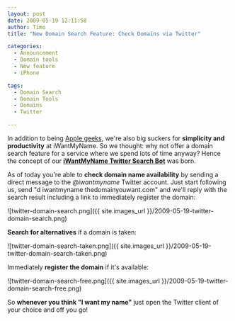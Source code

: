 ```yaml
---
layout: post
date: 2009-05-19 12:11:58
author: Timo
title: "New Domain Search Feature: Check Domains via Twitter"

categories:
  - Announcement
  - Domain tools
  - New feature
  - iPhone

tags:
  - Domain Search
  - Domain Tools
  - Domains
  - Twitter

---
```


In addition to being [Apple geeks](https://iwantmyname.com/iphone), we're also big suckers for **simplicity and productivity** at iWantMyName. So we thought: why not offer a domain search feature for a service where we spend lots of time anyway? Hence the concept of our [**iWantMyName Twitter Search Bot**](https://twitter.com/iwantmyname) was born.

As of today you're able to **check domain name availability** by sending a direct message to the _@iwantmyname_ Twitter account. Just start following us, send "d iwantmyname thedomainyouwant.com" and we'll reply with the search result including a link to immediately register the domain:

![twitter-domain-search.png]({{ site.images_url }}/2009-05-19-twitter-domain-search.png)

**Search for alternatives** if a domain is taken:

![twitter-domain-search-taken.png]({{ site.images_url }}/2009-05-19-twitter-domain-search-taken.png)

Immediately **register the domain** if it's available:

 ![twitter-domain-search-free.png]({{ site.images_url }}/2009-05-19-twitter-domain-search-free.png)

So **whenever you think "I want my name"** just open the Twitter client of your choice and off you go!
